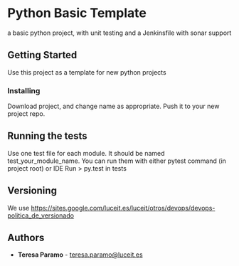 # Python Basic Template

a basic python project, with unit testing and a Jenkinsfile with sonar support

## Getting Started

Use this project as a template for new python projects

### Installing

Download project, and change name as appropriate. Push it to your new project repo.

## Running the tests

Use one test file for each module. It should be named test_your_module_name.
You can run them with either pytest command (in project root) or IDE Run >  py.test in tests

## Versioning

We use https://sites.google.com/luceit.es/luceit/otros/devops/devops-politica_de_versionado

## Authors

* **Teresa Paramo** - teresa.paramo@luceit.es

